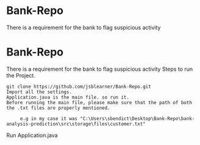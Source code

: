 # Bank-Repo
There is a requirement for the bank to flag suspicious activity
# Bank-Repo
There is a requirement for the bank to flag suspicious activity
Steps to run the Project.

    git clone https://github.com/jsblearner/Bank-Repo.git
    Import all the settings.
    Application.java is the main file. so run it.
    Before running the main file, please make sure that the path of both the .txt files are properly mentioned.

         e.g in my case it was "C:\Users\sbendict\Desktop\Bank-Repo\bank-analysis-prediction\src\storage\files\customer.txt"

Run Application.java
